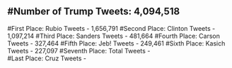 #Number of Trump Tweets: 4,094,518
---
#First Place: Rubio Tweets - 1,656,791
#Second Place: Clinton Tweets - 1,097,214
#Third Place: Sanders Tweets - 481,664
#Fourth Place: Carson Tweets - 327,464
#Fifth Place: Jeb! Tweets - 249,461
#Sixth Place: Kasich Tweets - 227,097
#Seventh Place: Total Tweets -  
#Last Place: Cruz Tweets - 
